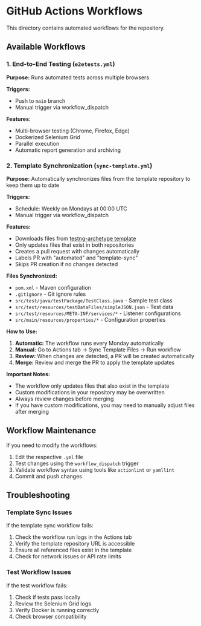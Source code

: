 # GitHub Actions Workflows

This directory contains automated workflows for the repository.

## Available Workflows

### 1. End-to-End Testing (`e2etests.yml`)

**Purpose:** Runs automated tests across multiple browsers

**Triggers:**
- Push to `main` branch
- Manual trigger via workflow_dispatch

**Features:**
- Multi-browser testing (Chrome, Firefox, Edge)
- Dockerized Selenium Grid
- Parallel execution
- Automatic report generation and archiving

### 2. Template Synchronization (`sync-template.yml`)

**Purpose:** Automatically synchronizes files from the template repository to keep them up to date

**Triggers:**
- Schedule: Weekly on Mondays at 00:00 UTC
- Manual trigger via workflow_dispatch

**Features:**
- Downloads files from [testng-archetype template](https://github.com/ShaftHQ/testng-archetype/tree/main/src/test/resources/projects/should-generate-project/reference)
- Only updates files that exist in both repositories
- Creates a pull request with changes automatically
- Labels PR with "automated" and "template-sync"
- Skips PR creation if no changes detected

**Files Synchronized:**
- `pom.xml` - Maven configuration
- `.gitignore` - Git ignore rules
- `src/test/java/testPackage/TestClass.java` - Sample test class
- `src/test/resources/testDataFiles/simpleJSON.json` - Test data
- `src/test/resources/META-INF/services/*` - Listener configurations
- `src/main/resources/properties/*` - Configuration properties

**How to Use:**
1. **Automatic:** The workflow runs every Monday automatically
2. **Manual:** Go to Actions tab → Sync Template Files → Run workflow
3. **Review:** When changes are detected, a PR will be created automatically
4. **Merge:** Review and merge the PR to apply the template updates

**Important Notes:**
- The workflow only updates files that also exist in the template
- Custom modifications in your repository may be overwritten
- Always review changes before merging
- If you have custom modifications, you may need to manually adjust files after merging

## Workflow Maintenance

If you need to modify the workflows:
1. Edit the respective `.yml` file
2. Test changes using the `workflow_dispatch` trigger
3. Validate workflow syntax using tools like `actionlint` or `yamllint`
4. Commit and push changes

## Troubleshooting

### Template Sync Issues

If the template sync workflow fails:
1. Check the workflow run logs in the Actions tab
2. Verify the template repository URL is accessible
3. Ensure all referenced files exist in the template
4. Check for network issues or API rate limits

### Test Workflow Issues

If the test workflow fails:
1. Check if tests pass locally
2. Review the Selenium Grid logs
3. Verify Docker is running correctly
4. Check browser compatibility

